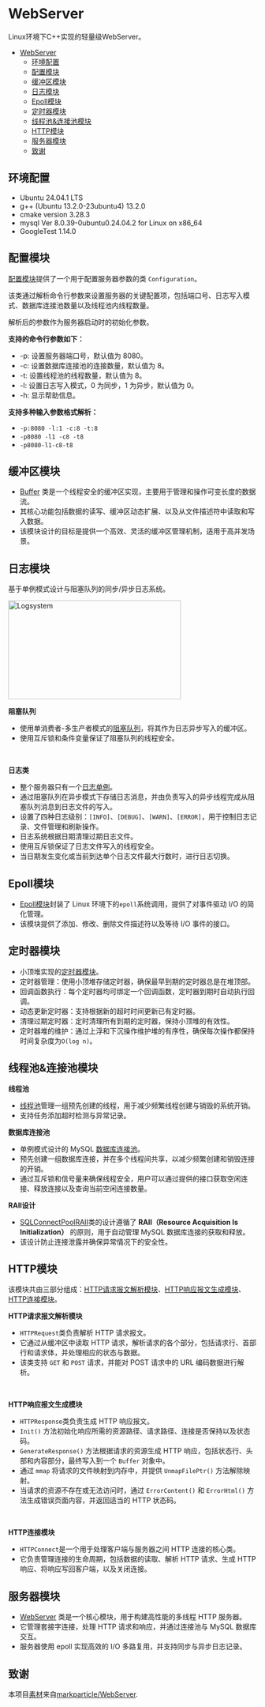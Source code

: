 # WebServer

Linux环境下C++实现的轻量级WebServer。

- [WebServer](#webserver)
  - [环境配置](#环境配置)
  - [配置模块](#配置模块)
  - [缓冲区模块](#缓冲区模块)
  - [日志模块](#日志模块)
  - [Epoll模块](#epoll模块)
  - [定时器模块](#定时器模块)
  - [线程池\&连接池模块](#线程池连接池模块)
  - [HTTP模块](#http模块)
  - [服务器模块](#服务器模块)
  - [致谢](#致谢)

## 环境配置

- Ubuntu 24.04.1 LTS
- g++ (Ubuntu 13.2.0-23ubuntu4) 13.2.0
- cmake version 3.28.3
- mysql Ver 8.0.39-0ubuntu0.24.04.2 for Linux on x86_64
- GoogleTest 1.14.0

## 配置模块

[配置模块](/src/config/)提供了一个用于配置服务器参数的类 `Configuration`。

该类通过解析命令行参数来设置服务器的关键配置项，包括端口号、日志写入模式、数据库连接池数量以及线程池内线程数量。

解析后的参数作为服务器启动时的初始化参数。

**支持的命令行参数如下：**

- -p: 设置服务器端口号，默认值为 8080。
- -c: 设置数据库连接池的连接数量，默认值为 8。
- -t: 设置线程池的线程数量，默认值为 8。
- -l: 设置日志写入模式，0 为同步，1 为异步，默认值为 0。
- -h: 显示帮助信息。

**支持多种输入参数格式解析：**

- `-p:8080 -l:1 -c:8 -t:8`
- `-p8080 -l1 -c8 -t8`
- `-p8080-l1-c8-t8`

## 缓冲区模块

- [Buffer](/src/buffer/buffer.h) 类是一个线程安全的缓冲区实现，主要用于管理和操作可变长度的数据流。
- 其核心功能包括数据的读写、缓冲区动态扩展、以及从文件描述符中读取和写入数据。
- 该模块设计的目标是提供一个高效、灵活的缓冲区管理机制，适用于高并发场景。

## 日志模块

基于单例模式设计与阻塞队列的同步/异步日志系统。

<img src="/home/chenyinjie/github/WebServer/resources/images/LogSystem.jpg" alt="Logsystem" width="350" height="200" />

**阻塞队列**

- 使用单消费者-多生产者模式的[阻塞队列](src/log/block_queue.h)，将其作为日志异步写入的缓冲区。
- 使用互斥锁和条件变量保证了阻塞队列的线程安全。

<br>

**日志类**

- 整个服务器只有一个[日志单例](/src/log/log.h)。
- 通过阻塞队列在异步模式下存储日志消息，并由负责写入的异步线程完成从阻塞队列消息到日志文件的写入。
- 设置了四种日志级别：`[INFO]`、`[DEBUG]`、`[WARN]`、`[ERROR]`，用于控制日志记录、文件管理和刷新操作。
- 日志系统根据日期清理过期日志文件。
- 使用互斥锁保证了日志文件写入的线程安全。
- 当日期发生变化或当前到达单个日志文件最大行数时，进行日志切换。

## Epoll模块

- [Epoll模块](/src//epoll/epoll.h)封装了 Linux 环境下的`epoll`系统调用，提供了对事件驱动 I/O 的简化管理。
- 该模块提供了添加、修改、删除文件描述符以及等待 I/O 事件的接口。


## 定时器模块

- 小顶堆实现的[定时器模块](/src/timer/time.h)。
- 定时器管理：使用小顶堆存储定时器，确保最早到期的定时器总是在堆顶部。
- 回调函数执行：每个定时器均可绑定一个回调函数，定时器到期时自动执行回调。
- 动态更新定时器：支持根据新的超时时间更新已有定时器。
- 清理过期定时器：定时清理所有到期的定时器，保持小顶堆的有效性。
- 定时器堆的维护：通过上浮和下沉操作维护堆的有序性，确保每次操作都保持时间复杂度为`O(log n)`。

## 线程池&连接池模块

**线程池**

- [线程池](/src/pool/thread_pool.h)管理一组预先创建的线程，用于减少频繁线程创建与销毁的系统开销。
- 支持任务添加超时检测与异常记录。

**数据库连接池**

- 单例模式设计的 MySQL [数据库连接池](/src/pool/db_connect_pool.h)。
- 预先创建一组数据库连接，并在多个线程间共享，以减少频繁创建和销毁连接的开销。
- 通过互斥锁和信号量来确保线程安全，用户可以通过提供的接口获取空闲连接、释放连接以及查询当前空闲连接数量。

**RAII设计**

- [SQLConnectPoolRAII](/src//pool/db_connect_pool_RAII.h)类的设计遵循了 **RAII（Resource Acquisition Is Initialization）** 的原则，用于自动管理 MySQL 数据库连接的获取和释放。
- 该设计防止连接泄露并确保异常情况下的安全性。


## HTTP模块

该模块共由三部分组成：[HTTP请求报文解析模块](/src/http/http_request.h)、[HTTP响应报文生成模块](/src/http/http_response.h)、[HTTP连接模块](/src/http/http_connect.h)。

**HTTP请求报文解析模块**

- `HTTPRequest`类负责解析 HTTP 请求报文。
- 它通过从缓冲区中读取 HTTP 请求，解析请求的各个部分，包括请求行、首部行和请求体，并处理相应的状态与数据。
- 该类支持 `GET` 和 `POST` 请求，并能对 POST 请求中的 URL 编码数据进行解析。

<br>

**HTTP响应报文生成模块**

- `HTTPResponse`类负责生成 HTTP 响应报文。
- `Init()` 方法初始化响应所需的资源路径、请求路径、连接是否保持以及状态码。
- `GenerateResponse()` 方法根据请求的资源生成 HTTP 响应，包括状态行、头部和内容部分，最终写入到一个 `Buffer` 对象中。
- 通过 `mmap` 将请求的文件映射到内存中，并提供 `UnmapFilePtr()` 方法解除映射。
- 当请求的资源不存在或无法访问时，通过 `ErrorContent()` 和 `ErrorHtml()` 方法生成错误页面内容，并返回适当的 HTTP 状态码。

<br>

**HTTP连接模块**

- `HTTPConnect`是一个用于处理客户端与服务器之间 HTTP 连接的核心类。
- 它负责管理连接的生命周期，包括数据的读取、解析 HTTP 请求、生成 HTTP 响应、将响应写回客户端，以及关闭连接。


## 服务器模块

- [WebServer](/src/server/server.h) 类是一个核心模块，用于构建高性能的多线程 HTTP 服务器。
- 它管理套接字连接，处理 HTTP 请求和响应，并通过连接池与 MySQL 数据库交互。
- 服务器使用 epoll 实现高效的 I/O 多路复用，并支持同步与异步日志记录。

## 致谢

本项目[素材](/resources/)来自[markparticle/WebServer](https://github.com/markparticle/WebServer/tree/master).
